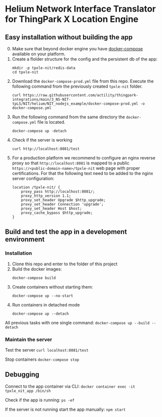 # Helium Network Interface Translator for ThingPark X Location Engine

## Easy installation without building the app
0. Make sure that beyond docker engine you have [docker-compose](https://docs.docker.com/compose/install/) available on your platform.  
1. Create a flolder structure for the config and the persistent db of the app:
    ```
    mkdir -p tpxle-nit/redis-data
    cd tpxle-nit
    ```
1. Download the `docker-compose-prod.yml` file from this repo.
   Execute the following command from the previously created `tpxle-nit` folder.
    ```
    curl https://raw.githubusercontent.com/actility/thingpark-integrations/main/3_NS-NIT-tpLS/NIT/helium/NIT_nodejs_example/docker-compose-prod.yml -o docker-compose.yml
    ```
2. Run the following command from the same directory the `docker-compose.yml` file is located.
    ```
    docker-compose up -detach
    ```
3. Check if the server is working
    ```
    curl http://localhost:8081/test
    ```
4. For a production platform we recommend to configure an nginx reverse proxy so that `http://localhost:8081` is mapped to a public `https://<public-domain-name>/tpxle-nit` web page with proper certifications. For that the following text need to be added to the nginx server configuration:
    ```
    location /tpxle-nit/ {
        proxy_pass http://localhost:8081/;
        proxy_http_version 1.1;
        proxy_set_header Upgrade $http_upgrade;
        proxy_set_header Connection 'upgrade';
        proxy_set_header Host $host;
        proxy_cache_bypass $http_upgrade;
    }
    ```

## Build and test the app in a development environment
### Installation

1. Clone this repo and enter to the folder of this project
2. Build the docker images:
    ```
    docker-compose build
    ```
3. Create containers without starting them:
    ```
    docker-compose up --no-start
    ```
4. Run containers in detached mode
    ```
    docker-compose up --detach
    ```

All previous tasks with one single command:
    ```
    docker-compose up --build --detach
    ```

### Maintain the server

Test the server
    ```
    curl localhost:8081/test
    ```

Stop containers
    ```
    docker-compose stop
    ```

## Debugging

Connect to the app container via CLI:
    ```
    docker container exec -it tpxle_nit_app /bin/sh
    ```

Check if the app is running:
    ```
    ps -ef
    ```

If the server is not running start the app manually:
    ```
    npm start
    ```
